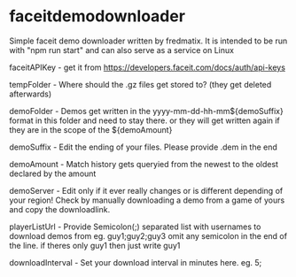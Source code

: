 # faceitdemodownloader
Simple faceit demo downloader written by fredmatix.
It is intended to be run with "npm run start" and can also serve as a service on Linux

faceitAPIKey - get it from https://developers.faceit.com/docs/auth/api-keys 

tempFolder - Where should the .gz files get stored to? (they get deleted afterwards)

demoFolder - Demos get written in the yyyy-mm-dd-hh-mm${demoSuffix} format in this folder and need to stay there.
or they will get written again if they are in the scope of the ${demoAmount}

demoSuffix - Edit the ending of your files. Please provide .dem in the end

demoAmount - Match history gets queryied from the newest to the oldest declared by the amount

demoServer - Edit only if it ever really changes or is different depending of your region!
Check by manually downloading a demo from a game of yours and copy the downloadlink.

playerListUrl - Provide Semicolon(;) separated list with usernames to download demos from eg. guy1;guy2;guy3
omit any semicolon in the end of the line. if theres only guy1 then just write guy1

downloadInterval - Set your download interval in minutes here. eg. 5;

